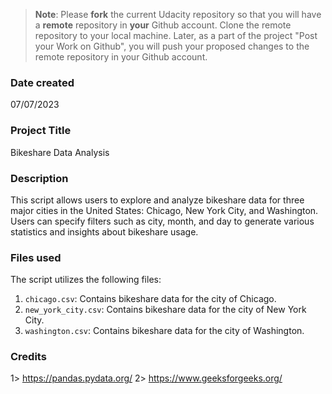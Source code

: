 >**Note**: Please **fork** the current Udacity repository so that you will have a **remote** repository in **your** Github account. Clone the remote repository to your local machine. Later, as a part of the project "Post your Work on Github", you will push your proposed changes to the remote repository in your Github account.

### Date created
07/07/2023

### Project Title
Bikeshare Data Analysis

### Description
This script allows users to explore and analyze bikeshare data for three major cities in the United States: Chicago, New York City, and Washington. Users can specify filters such as city, month, and day to generate various statistics and insights about bikeshare usage.


### Files used
The script utilizes the following files:
1. `chicago.csv`: Contains bikeshare data for the city of Chicago.
2. `new_york_city.csv`: Contains bikeshare data for the city of New York City.
3. `washington.csv`: Contains bikeshare data for the city of Washington.

### Credits
1> https://pandas.pydata.org/
2> https://www.geeksforgeeks.org/


